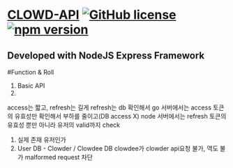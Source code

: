 [CLOWD-API](https://reactjs.org/) 
[![GitHub license](https://img.shields.io/badge/license-MIT-blue.svg)](https://github.com/facebook/react/blob/master/LICENSE) 
[![npm version](https://img.shields.io/npm/v/react.svg?style=flat)](https://www.npmjs.com/package/react)
==========
Developed with NodeJS Express Framework
--------------
#Function & Roll
1. Basic API
2. 






access는 짧고, refresh는 길게
refresh는 db 확인해서
go 서버에서는 access 토큰의 유효성만 확인해서 부하를 줄이고(DB access X)
node 서버에서는 refresh 토큰의 유효성 뿐만 아니라 유저의 valid까지 check

1. 실제 존재 유저인가
2. User DB - Clowder / Clowdee DB 
		clowdee가 clowder api요청 불가, 역도 불가 malformed request 차단